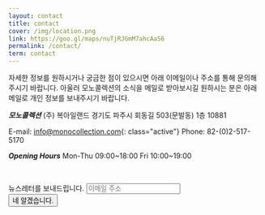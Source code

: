 ```yaml
---
layout: contact
title: contact
cover: /img/location.png
link: https://goo.gl/maps/nuTjRJGmM7ahcAa56
permalink: /contact/
term: contact
---
```


자세한 정보를 원하시거나 궁금한 점이 있으시면 아래 이메일이나 주소를 통해 문의해 주시기
바랍니다.
아울러 모노콜렉션의 소식을 메일로 받아보시길 원하시는 분은 아래 메일로 개인 정보를
보내주시기 바랍니다.

***모노콜렉션***
(주) 복아일랜드
경기도 파주시 회동길 503(문발동) 1층
10881

E-mail: <info@monocollection.com>{: class="active"}
Phone: 82-(0)2-517-5170

***Opening Hours***
Mon-Thu 09:00~18:00
Fri 10:00~19:00

<p>&nbsp;</p>

<!-- Begin Mailchimp Signup Form -->
<link href="//cdn-images.mailchimp.com/embedcode/slim-10_7.css" rel="stylesheet" type="text/css">
<style type="text/css">
	#mc_embed_signup{background: transparent; clear:left; font:14px; }
  #mc_embed_signup form { padding: 0; }
</style>
<div id="mc_embed_signup">
<form action="https://monocollection.us19.list-manage.com/subscribe/post?u=10a0349901cb4785cf768c7c0&amp;id=3af3550e1c" method="post" id="mc-embedded-subscribe-form" name="mc-embedded-subscribe-form" class="validate" target="_blank" novalidate>
    <div id="mc_embed_signup_scroll">
	<label for="mce-EMAIL">뉴스레터를 보내드립니다.</label>
	<input type="email" value="" name="EMAIL" class="email" id="mce-EMAIL" placeholder="이메일 주소" required>
    <div style="position: absolute; left: -5000px;" aria-hidden="true"><input type="text" name="b_10a0349901cb4785cf768c7c0_3af3550e1c" tabindex="-1" value=""></div>
    <div class="clear"><input type="submit" value="네 알겠습니다." name="subscribe" id="mc-embedded-subscribe" class="button"></div>
    </div>
</form>
</div>

<!--End mc_embed_signup-->
